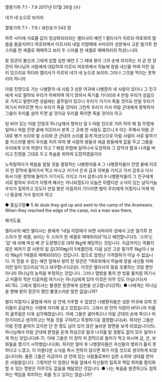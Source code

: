 열왕기하 7:1 - 7:9 
2017년 07월 26일 (수)

네가 네 눈으로 보리라



열왕기하 7:1 - 7:9 / 새찬송가 543 장


하루 사이에 식료품 값이 정상화되리라는 엘리사의 예언
1 엘리사가 이르되 여호와의 말씀을 들을지어다 여호와께서 이르시되 내일 이맘때에 사마리아 성문에서 고운 밀가루 한 스아를 한 세겔로 매매하고 보리 두 스아를 한 세겔로 매매하리라 하셨느니라

왕 장관의 불신과 그에게 임할 심판 예언
2 그 때에 왕이 그의 손에 의지하는 자 곧 한 장관이 하나님의 사람에게 대답하여 이르되 여호와께서 하늘에 창을 내신들 어찌 이런 일이 있으리요 하더라 엘리사가 이르되 네가 네 눈으로 보리라 그러나 그것을 먹지는 못하리라 하니라


아람 진영으로 가는 나병환자 네 사람
3 성문 어귀에 나병환자 네 사람이 있더니 그 친구에게 서로 말하되 우리가 어찌하여 여기 앉아서 죽기를 기다리랴 4 만일 우리가 성읍으로 가자고 말한다면 성읍에는 굶주림이 있으니 우리가 거기서 죽을 것이요 만일 우리가 여기서 머무르면 역시 우리가 죽을 것이라 그런즉 우리가 가서 아람 군대에게 항복하자 그들이 우리를 살려 두면 살 것이요 우리를 죽이면 죽을 것이라 하고


텅 비어 있는 아람 진영과 하나님께서 행하신 일
5 아람 진으로 가려 하여 해 질 무렵에 일어나 아람 진영 끝에 이르러서 본즉 그 곳에 한 사람도 없으니  6 이는 주께서 아람 군대로 병거 소리와 말 소리와 큰 군대의 소리를 듣게 하셨으므로 아람 사람이 서로 말하기를 이스라엘 왕이 우리를 치려 하여 헷 사람의 왕들과 애굽 왕들에게 값을 주고 그들을 우리에게 오게 하였다 하고 7 해질 무렵에 일어나서 도망하되 그 장막과 말과 나귀를 버리고 진영을 그대로 두고 목숨을 위하여 도망하였음이라


노략질하다가 복음을 알릴 것을 결정하는 나병환자들
8 그 나병환자들이 진영 끝에 이르자 한 장막에 들어가서 먹고 마시고 거기서 은과 금과 의복을 가지고 가서 감추고 다시 와서 다른 장막에 들어가 거기서도 가지고 가서 감추니라 9 나병환자들이 그 친구에게 서로 말하되 우리가 이렇게 해서는 아니되겠도다 오늘은 아름다운 소식이 있는 날이거늘 우리가 침묵하고 있도다 만일 밝은 아침까지 기다리면 벌이 우리에게 미칠지니 이제 떠나 왕궁에 가서 알리자 하고

● 중심구절● 5 At dusk they got up and went to the camp of the Arameans. When they reached the edge of the camp, not a man was there,

해석도움





엘리사의 예언
엘리사는 왕에게 “내일 이맘때가 되면 사마리아 성에서 고운 밀가루 한 스아가 한 세겔, 보리는 두 스아가 한 세겔로 매매되리라”라고 예언합니다(1). ‘스아’는 ‘갑’ 에 비해 여섯 배 큰 도량형으로 대략 8㎏에 해당하는 것입니다. 지금까지는 여물지 않은 찌꺼기 콩 사분의 일 갑(300㎎)이 5세겔인데, 다음 날은 고운 밀가루 8㎏이나 보리 16㎏이 1세겔로 매매되리라는 것입니다. 참으로 엄청난 가격절하가 아닐 수 없습니다. 이 믿을 수 없는 예언 앞에서 왕의 한 장관은 “여호와께서 하늘에 창을 내신들 어찌 이런 일이 있으리요”라고 대꾸합니다(2상). 이것은 엘리사의 말을 조롱하는 것일 뿐만 아니라 하나님의 능력을 부정하는 것입니다. 그러나 열방을 통의 한 방울 물처럼 여기시고 저울의 작은 티끌처럼 여기시는 하나님에게 있어 이것은 아무 것도 아닙니다(사40:15). 그래서 엘리사는 불경한 장관에게 심판을 선고합니다(2하).
● 나에게는 하나님을 향해 왕의 장관이 했던 불경스러운 말은 없습니까?

벌이 미칠지니
율법에 따라 성 안에 거주할 수 없었던 나병환자들은 성문 어귀에 모여 친지들이 공급하는 식량에 의지해 살고 있었습니다. 그래서 성 안의 식량이 바닥나자 이들의 굶주림은 더욱 심각해졌습니다. 이에 그들은 굶어죽으나 아람 군대의 손에 죽으나 마찬가지라고 생각하고는 먹을 것을 구하려고 투항하기로 결정합니다(4). 하지만 그들은 아람 진영 끝까지 갔지만 단 한 명도 남아 있지 않은 놀라운 장면을 보게 되었습니다(5). 하나님께서 아람 군대에 환청을 듣게 하심으로 말과 나귀를 탈 경황도 없이 모두 달아나게 하신 것입니다(6-7). 이에 그들은 이 장막 저 장막으로 들어가 먹고 마시며 금, 은, 보화들을 챙기기 시작했습니다(8). 하지만 얼마 후 나병환자들은 자신들의 행위가 옳지 못하다고 느꼈고, 이 아름다운 소식을 즉시 전하지 않으면 화가 미칠 것으로 생각하게 되었습니다(9). 물론 그들은 지금까지 성 안에 있는 사람들로부터 심한 소외와 냉대를 받아 온 사람들입니다. 그렇지만 이 엄청난 복음 앞에서 자신들의 침묵과 책임 회피를 합리화할 수 있는 명분은 아무것도 없음을 깨달았던 것입니다.
● 나는 복음을 발견하고도 침묵하는 책임을 회피하는 죄를 짓고 있지는 않습니까?